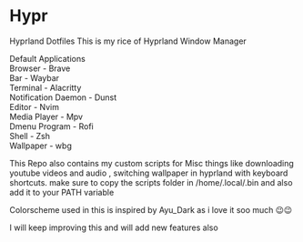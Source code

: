 # Hypr
Hyprland Dotfiles
This is my rice of Hyprland Window Manager

Default Applications  
Browser - Brave  
Bar - Waybar  
Terminal - Alacritty  
Notification Daemon - Dunst  
Editor - Nvim  
Media Player - Mpv  
Dmenu Program - Rofi  
Shell - Zsh  
Wallpaper - wbg   

This Repo also contains my custom scripts for Misc things like downloading youtube videos and audio , switching wallpaper in hyprland with keyboard shortcuts.
make sure to copy the scripts folder in /home/.local/.bin and also add it to your PATH variable


Colorscheme used in this is inspired by Ayu_Dark as i love it soo much 😉😉  

I will keep improving this and will add new features also
